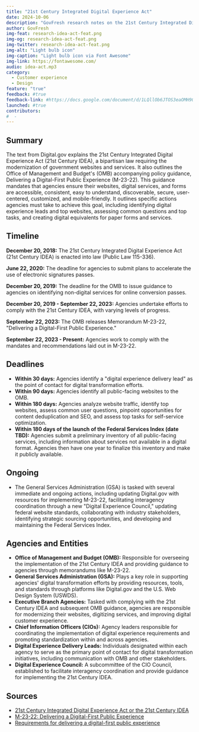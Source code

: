```yaml
---
title: "21st Century Integrated Digital Experience Act"
date: 2024-10-06
description: "GovFresh research notes on the 21st Century Integrated Digital Experience Act."
author: GovFresh
img-feat: research-idea-act-feat.png
img-og: research-idea-act-feat.png
img-twitter: research-idea-act-feat.png
img-alt: "Light bulb icon"
img-caption: "Light bulb icon via Font Awesome"
img-link: https://fontawesome.com/
audio: idea-act.mp3
category:
  - Customer experience
  - Design
feature: "true"
feedback: #true
feedback-link: #https://docs.google.com/document/d/1LQllOb6JTOS3eaOMH9OBAiXC8oZsookxFKqmWHHkh3o/edit?usp=sharing
launched: #true
contributors:
#  - 
---
```


## Summary

The text from Digital.gov explains the 21st Century Integrated Digital Experience Act (21st Century IDEA), a bipartisan law requiring the modernization of government websites and services. It also outlines the Office of Management and Budget's (OMB) accompanying policy guidance, Delivering a Digital-First Public Experience (M-23-22). This guidance mandates that agencies ensure their websites, digital services, and forms are accessible, consistent, easy to understand, discoverable, secure, user-centered, customized, and mobile-friendly. It outlines specific actions agencies must take to achieve this goal, including identifying digital experience leads and top websites, assessing common questions and top tasks, and creating digital equivalents for paper forms and services.

## Timeline

**December 20, 2018:** The 21st Century Integrated Digital Experience Act (21st Century IDEA) is enacted into law (Public Law 115-336).

**June 22, 2020:** The deadline for agencies to submit plans to accelerate the use of electronic signatures passes.

**December 20, 2019:** The deadline for the OMB to issue guidance to agencies on identifying non-digital services for online conversion passes.

**December 20, 2019 - September 22, 2023:** Agencies undertake efforts to comply with the 21st Century IDEA, with varying levels of progress.

**September 22, 2023:** The OMB releases Memorandum M-23-22, "Delivering a Digital-First Public Experience."

**September 22, 2023 - Present:** Agencies work to comply with the mandates and recommendations laid out in M-23-22.

## Deadlines

* **Within 30 days:** Agencies identify a "digital experience delivery lead" as the point of contact for digital transformation efforts.
* **Within 90 days:** Agencies identify all public-facing websites to the OMB.
* **Within 180 days:** Agencies analyze website traffic, identify top websites, assess common user questions, pinpoint opportunities for content deduplication and SEO, and assess top tasks for self-service optimization.
* **Within 180 days of the launch of the Federal Services Index (date TBD):** Agencies submit a preliminary inventory of all public-facing services, including information about services not available in a digital format. Agencies then have one year to finalize this inventory and make it publicly available.

## Ongoing

* The General Services Administration (GSA) is tasked with several immediate and ongoing actions, including updating Digital.gov with resources for implementing M-23-22, facilitating interagency coordination through a new "Digital Experience Council," updating federal website standards, collaborating with industry stakeholders, identifying strategic sourcing opportunities, and developing and maintaining the Federal Services Index.

## Agencies and Entities

* **Office of Management and Budget (OMB):** Responsible for overseeing the implementation of the 21st Century IDEA and providing guidance to agencies through memorandums like M-23-22.
* **General Services Administration (GSA):** Plays a key role in supporting agencies' digital transformation efforts by providing resources, tools, and standards through platforms like Digital.gov and the U.S. Web Design System (USWDS).
* **Executive Branch Agencies:** Tasked with complying with the 21st Century IDEA and subsequent OMB guidance, agencies are responsible for modernizing their websites, digitizing services, and improving digital customer experience.
* **Chief Information Officers (CIOs):** Agency leaders responsible for coordinating the implementation of digital experience requirements and promoting standardization within and across agencies.
* **Digital Experience Delivery Leads:** Individuals designated within each agency to serve as the primary point of contact for digital transformation initiatives, including communication with OMB and other stakeholders.
* **Digital Experience Council:** A subcommittee of the CIO Council, established to facilitate interagency coordination and provide guidance for implementing the 21st Century IDEA.

## Sources

- [21st Century Integrated Digital Experience Act or the 21st Century IDEA](https://www.congress.gov/bill/115th-congress/house-bill/5759)
- [M-23-22: Delivering a Digital-First Public Experience](https://www.whitehouse.gov/omb/management/ofcio/delivering-a-digital-first-public-experience/)
- [Requirements for delivering a digital-first public experience](https://digital.gov/resources/delivering-digital-first-public-experience/#what-s-in-the-law)